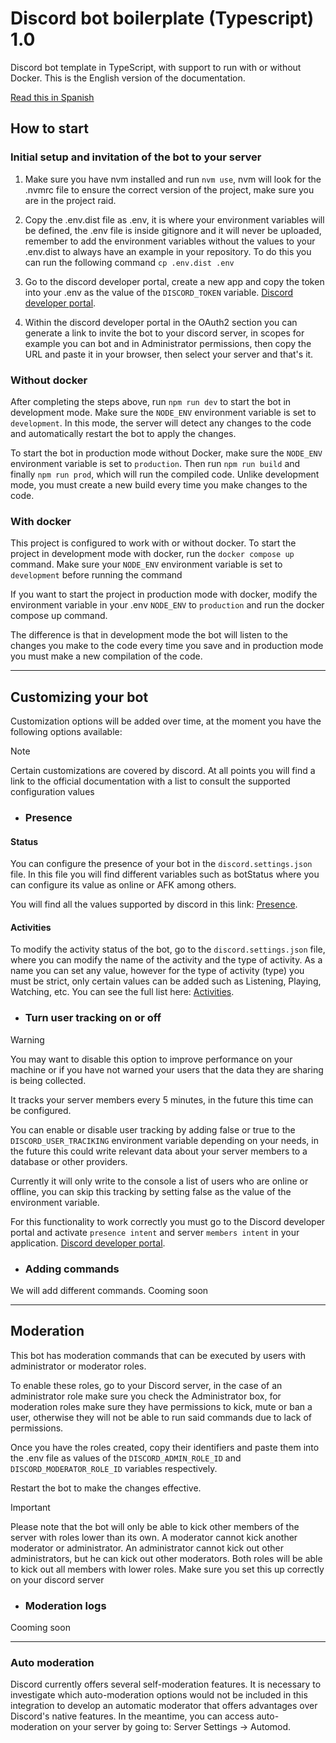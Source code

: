 # Discord bot boilerplate (Typescript) 1.0

Discord bot template in TypeScript, with support to run with or without Docker.
This is the English version of the documentation.

[Read this in Spanish](README_es.md)

## How to start

### Initial setup and invitation of the bot to your server

1. Make sure you have nvm installed and run `nvm use`, nvm will look for the .nvmrc file to ensure the correct version of the project, make sure you are in the project raid.

2. Copy the .env.dist file as .env, it is where your environment variables will be defined, the .env file is inside gitignore and it will never be uploaded, remember to add the environment variables without the values ​​to your .env.dist to always have an example in your repository. To do this you can run the following command `cp .env.dist .env`

3. Go to the discord developer portal, create a new app and copy the token into your .env as the value of the `DISCORD_TOKEN` variable. [Discord developer portal](https://discord.com/developers/applications).

4. Within the discord developer portal in the OAuth2 section you can generate a link to invite the bot to your discord server, in scopes for example you can bot and in Administrator permissions, then copy the URL and paste it in your browser, then select your server and that's it.

### Without docker

After completing the steps above, run `npm run dev` to start the bot in development mode. Make sure the `NODE_ENV` environment variable is set to `development`. In this mode, the server will detect any changes to the code and automatically restart the bot to apply the changes.

To start the bot in production mode without Docker, make sure the `NODE_ENV` environment variable is set to `production`. Then run `npm run build` and finally `npm run prod`, which will run the compiled code. Unlike development mode, you must create a new build every time you make changes to the code.

### With docker
This project is configured to work with or without docker.
To start the project in development mode with docker, run the `docker compose up` command. Make sure your `NODE_ENV` environment variable is set to `development` before running the command

If you want to start the project in production mode with docker, modify the environment variable in your .env `NODE_ENV` to `production` and run the docker compose up command.

The difference is that in development mode the bot will listen to the changes you make to the code every time you save and in production mode you must make a new compilation of the code.

---

## Customizing your bot
Customization options will be added over time, at the moment you have the following options available:

> [!NOTE]
> Certain customizations are covered by discord. At all points you will find a link to the official documentation with a list to consult the supported configuration values

- ### Presence

 #### Status
You can configure the presence of your bot in the `discord.settings.json` file.
In this file you will find different variables such as botStatus where you can configure its value as online or AFK among others.

You will find all the values ​​​​supported by discord in this link: [Presence](https://discord.js.org/docs/packages/discord.js/14.16.1/PresenceStatus:TypeAlias).

#### Activities
To modify the activity status of the bot, go to the `discord.settings.json` file, where you can modify the name of the activity and the type of activity.
As a name you can set any value, however for the type of activity (type) you must be strict, only certain values ​​can be added such as Listening, Playing, Watching, etc. You can see the full list here: [Activities](https://discord-api-types.dev/api/discord-api-types-v10/enum/ActivityType).

- ### Turn user tracking on or off

> [!WARNING]  
> You may want to disable this option to improve performance on your machine or if you have not warned your users that the data they are sharing is being collected.

It tracks your server members every 5 minutes, in the future this time can be configured.

You can enable or disable user tracking by adding false or true to the `DISCORD_USER_TRACIKING` environment variable depending on your needs, in the future this could write relevant data about your server members to a database or other providers.

Currently it will only write to the console a list of users who are online or offline, you can skip this tracking by setting false as the value of the environment variable.

For this functionality to work correctly you must go to the Discord developer portal and activate `presence intent` and server `members intent` in your application. [Discord developer portal](https://discord.com/developers/applications).

- ### Adding commands
We will add different commands. Cooming soon

---

## Moderation

This bot has moderation commands that can be executed by users with administrator or moderator roles.

To enable these roles, go to your Discord server, in the case of an administrator role make sure you check the Administrator box, for moderation roles make sure they have permissions to kick, mute or ban a user, otherwise they will not be able to run said commands due to lack of permissions.

Once you have the roles created, copy their identifiers and paste them into the .env file as values ​​of the `DISCORD_ADMIN_ROLE_ID` and `DISCORD_MODERATOR_ROLE_ID` variables respectively.

Restart the bot to make the changes effective.

> [!IMPORTANT]
> Please note that the bot will only be able to kick other members of the server with roles lower than its own. A moderator cannot kick another moderator or administrator. An administrator cannot kick out other administrators, but he can kick out other moderators. Both roles will be able to kick out all members with lower roles. Make sure you set this up correctly on your discord server

- ### Moderation logs
Cooming soon

---

### Auto moderation
Discord currently offers several self-moderation features. It is necessary to investigate which auto-moderation options would not be included in this integration to develop an automatic moderator that offers advantages over Discord's native features. In the meantime, you can access auto-moderation on your server by going to: Server Settings -> Automod.
